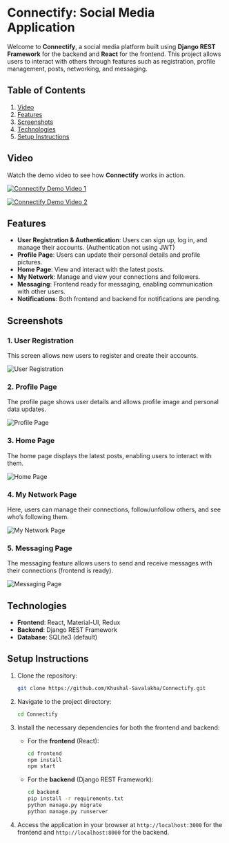 # Connectify: Social Media Application

Welcome to **Connectify**, a social media platform built using **Django REST Framework** for the backend and **React** for the frontend. This project allows users to interact with others through features such as registration, profile management, posts, networking, and messaging.

## Table of Contents
1. [Video](#video)
2. [Features](#features)
3. [Screenshots](#screenshots)
4. [Technologies](#technologies)
5. [Setup Instructions](#setup-instructions)

## Video

Watch the demo video to see how **Connectify** works in action.

[![Connectify Demo Video 1](https://github.com/user-attachments/assets/61497e3d-f2e6-44db-937b-0581dc0cdb28)](https://github.com/user-attachments/assets/61497e3d-f2e6-44db-937b-0581dc0cdb28)

[![Connectify Demo Video 2](https://github.com/user-attachments/assets/6025ddca-c504-4858-8517-166949ed81fd)](https://github.com/user-attachments/assets/6025ddca-c504-4858-8517-166949ed81fd)


## Features

- **User Registration & Authentication**: Users can sign up, log in, and manage their accounts. (Authentication not using JWT)
- **Profile Page**: Users can update their personal details and profile pictures.
- **Home Page**: View and interact with the latest posts.
- **My Network**: Manage and view your connections and followers.
- **Messaging**: Frontend ready for messaging, enabling communication with other users.
- **Notifications**: Both frontend and backend for notifications are pending.

## Screenshots

### 1. User Registration

This screen allows new users to register and create their accounts.

![User Registration](https://github.com/user-attachments/assets/8fa925ff-39bf-497c-839e-e742ec275b79)

### 2. Profile Page

The profile page shows user details and allows profile image and personal data updates.

![Profile Page](https://github.com/user-attachments/assets/ea521a7b-70c3-4fc1-bdd5-5c0c9d470b19)

### 3. Home Page

The home page displays the latest posts, enabling users to interact with them.

![Home Page](https://github.com/user-attachments/assets/040bc926-90c6-4edf-baf1-c24072f673f0)

### 4. My Network Page

Here, users can manage their connections, follow/unfollow others, and see who’s following them.

![My Network Page](https://github.com/user-attachments/assets/915765a4-0a57-479a-af36-ff7a3708d0db)

### 5. Messaging Page

The messaging feature allows users to send and receive messages with their connections (frontend is ready).

![Messaging Page](https://github.com/user-attachments/assets/0fc0da28-0f7c-409c-b110-0b1c2ab453b7)

## Technologies

- **Frontend**: React, Material-UI, Redux
- **Backend**: Django REST Framework
- **Database**: SQLite3 (default)

## Setup Instructions

1. Clone the repository:
   ```bash
   git clone https://github.com/Khushal-Savalakha/Connectify.git
   ```

2. Navigate to the project directory:
   ```bash
   cd Connectify
   ```

3. Install the necessary dependencies for both the frontend and backend:

   - For the **frontend** (React):
     ```bash
     cd frontend
     npm install
     npm start
     ```

   - For the **backend** (Django REST Framework):
     ```bash
     cd backend
     pip install -r requirements.txt
     python manage.py migrate
     python manage.py runserver
     ```

4. Access the application in your browser at `http://localhost:3000` for the frontend and `http://localhost:8000` for the backend.
